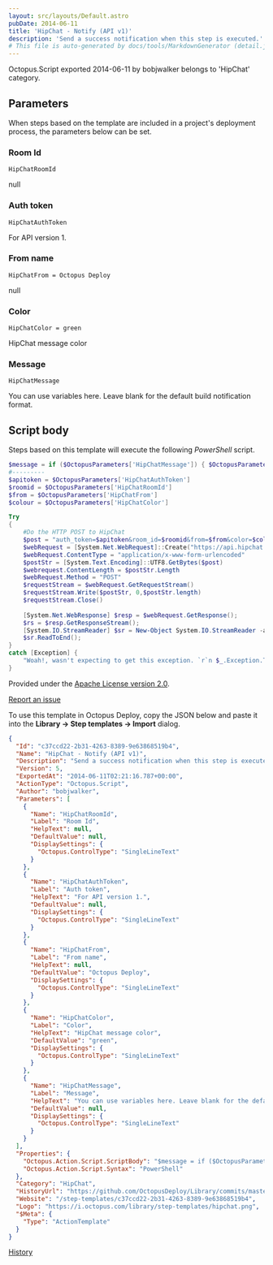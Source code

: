 ```yaml
---
layout: src/layouts/Default.astro
pubDate: 2014-06-11
title: 'HipChat - Notify (API v1)'
description: 'Send a success notification when this step is executed.'
# This file is auto-generated by docs/tools/MarkdownGenerator (detail.js)
---
```


Octopus.Script exported 2014-06-11 by bobjwalker belongs to 'HipChat' category.

## Parameters

When steps based on the template are included in a project's deployment process, the parameters below can be set.


<div class="param">

### Room Id

`HipChatRoomId`

null

</div>
        
<div class="param">

### Auth token

`HipChatAuthToken`

For API version 1.

</div>
        
<div class="param">

### From name

`HipChatFrom = Octopus Deploy`

null

</div>
        
<div class="param">

### Color

`HipChatColor = green`

HipChat message color

</div>
        
<div class="param">

### Message

`HipChatMessage`

You can use variables here. Leave blank for the default build notification format.

</div>
        

## Script body

Steps based on this template will execute the following *PowerShell* script.

```PowerShell
$message = if ($OctopusParameters['HipChatMessage']) { $OctopusParameters['HipChatMessage'] } else { "(successful) " + $OctopusParameters['Octopus.Project.Name'] + " [v$($OctopusParameters['Octopus.Release.Number'])] deployed to $($OctopusParameters['Octopus.Environment.Name'])  on $($OctopusParameters['Octopus.Machine.Name'])" } 
#---------
$apitoken = $OctopusParameters['HipChatAuthToken']
$roomid = $OctopusParameters['HipChatRoomId']
$from = $OctopusParameters['HipChatFrom']
$colour = $OctopusParameters['HipChatColor']

Try 
{
	#Do the HTTP POST to HipChat
	$post = "auth_token=$apitoken&room_id=$roomid&from=$from&color=$colour&message=$message&notify=1&message_format=text"
	$webRequest = [System.Net.WebRequest]::Create("https://api.hipchat.com/v1/rooms/message")
	$webRequest.ContentType = "application/x-www-form-urlencoded"
	$postStr = [System.Text.Encoding]::UTF8.GetBytes($post)
	$webrequest.ContentLength = $postStr.Length
	$webRequest.Method = "POST"
	$requestStream = $webRequest.GetRequestStream()
	$requestStream.Write($postStr, 0,$postStr.length)
	$requestStream.Close()
	
	[System.Net.WebResponse] $resp = $webRequest.GetResponse();
	$rs = $resp.GetResponseStream();
	[System.IO.StreamReader] $sr = New-Object System.IO.StreamReader -argumentList $rs;
	$sr.ReadToEnd();					
}
catch [Exception] {
	"Woah!, wasn't expecting to get this exception. `r`n $_.Exception.ToString()"
}
```

Provided under the [Apache License version 2.0](https://github.com/OctopusDeploy/Library/blob/master/LICENSE.txt).

[Report an issue](https://github.com/OctopusDeploy/Library/issues/new?assignees=&labels=&projects=&template=bug-report.yml&title=Issue%20with%20HipChat%20-%20Notify%20(API%20v1)&step-template=HipChat%20-%20Notify%20(API%20v1))

<div class="get-json">

To use this template in Octopus Deploy, copy the JSON below and paste it into the **Library → Step templates → Import** dialog.

```json
{
  "Id": "c37ccd22-2b31-4263-8389-9e63868519b4",
  "Name": "HipChat - Notify (API v1)",
  "Description": "Send a success notification when this step is executed.",
  "Version": 5,
  "ExportedAt": "2014-06-11T02:21:16.787+00:00",
  "ActionType": "Octopus.Script",
  "Author": "bobjwalker",
  "Parameters": [
    {
      "Name": "HipChatRoomId",
      "Label": "Room Id",
      "HelpText": null,
      "DefaultValue": null,
      "DisplaySettings": {
        "Octopus.ControlType": "SingleLineText"
      }
    },
    {
      "Name": "HipChatAuthToken",
      "Label": "Auth token",
      "HelpText": "For API version 1.",
      "DefaultValue": null,
      "DisplaySettings": {
        "Octopus.ControlType": "SingleLineText"
      }
    },
    {
      "Name": "HipChatFrom",
      "Label": "From name",
      "HelpText": null,
      "DefaultValue": "Octopus Deploy",
      "DisplaySettings": {
        "Octopus.ControlType": "SingleLineText"
      }
    },
    {
      "Name": "HipChatColor",
      "Label": "Color",
      "HelpText": "HipChat message color",
      "DefaultValue": "green",
      "DisplaySettings": {
        "Octopus.ControlType": "SingleLineText"
      }
    },
    {
      "Name": "HipChatMessage",
      "Label": "Message",
      "HelpText": "You can use variables here. Leave blank for the default build notification format.",
      "DefaultValue": null,
      "DisplaySettings": {
        "Octopus.ControlType": "SingleLineText"
      }
    }
  ],
  "Properties": {
    "Octopus.Action.Script.ScriptBody": "$message = if ($OctopusParameters['HipChatMessage']) { $OctopusParameters['HipChatMessage'] } else { \"(successful) \" + $OctopusParameters['Octopus.Project.Name'] + \" [v$($OctopusParameters['Octopus.Release.Number'])] deployed to $($OctopusParameters['Octopus.Environment.Name'])  on $($OctopusParameters['Octopus.Machine.Name'])\" } \n#---------\n$apitoken = $OctopusParameters['HipChatAuthToken']\n$roomid = $OctopusParameters['HipChatRoomId']\n$from = $OctopusParameters['HipChatFrom']\n$colour = $OctopusParameters['HipChatColor']\n\nTry \n{\n\t#Do the HTTP POST to HipChat\n\t$post = \"auth_token=$apitoken&room_id=$roomid&from=$from&color=$colour&message=$message&notify=1&message_format=text\"\n\t$webRequest = [System.Net.WebRequest]::Create(\"https://api.hipchat.com/v1/rooms/message\")\n\t$webRequest.ContentType = \"application/x-www-form-urlencoded\"\n\t$postStr = [System.Text.Encoding]::UTF8.GetBytes($post)\n\t$webrequest.ContentLength = $postStr.Length\n\t$webRequest.Method = \"POST\"\n\t$requestStream = $webRequest.GetRequestStream()\n\t$requestStream.Write($postStr, 0,$postStr.length)\n\t$requestStream.Close()\n\t\n\t[System.Net.WebResponse] $resp = $webRequest.GetResponse();\n\t$rs = $resp.GetResponseStream();\n\t[System.IO.StreamReader] $sr = New-Object System.IO.StreamReader -argumentList $rs;\n\t$sr.ReadToEnd();\t\t\t\t\t\n}\ncatch [Exception] {\n\t\"Woah!, wasn't expecting to get this exception. `r`n $_.Exception.ToString()\"\n}",
    "Octopus.Action.Script.Syntax": "PowerShell"
  },
  "Category": "HipChat",
  "HistoryUrl": "https://github.com/OctopusDeploy/Library/commits/master/step-templates//opt/buildagent/work/75443764cd38076d/step-templates/hipchat-notify-api-v1.json",
  "Website": "/step-templates/c37ccd22-2b31-4263-8389-9e63868519b4",
  "Logo": "https://i.octopus.com/library/step-templates/hipchat.png",
  "$Meta": {
    "Type": "ActionTemplate"
  }
}
```

[History](https://github.com/OctopusDeploy/Library/commits/master/step-templates/https://github.com/OctopusDeploy/Library/commits/master/step-templates//opt/buildagent/work/75443764cd38076d/step-templates/hipchat-notify-api-v1.json)

</div>
